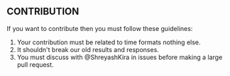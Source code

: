 ## CONTRIBUTION
If you want to contribute then you must follow these guidelines:
1) Your contribution must be related to time formats nothing else.
2) It shouldn't break our old results and responses.
3) You must discuss with @ShreyashKira in issues before making a large pull request.
